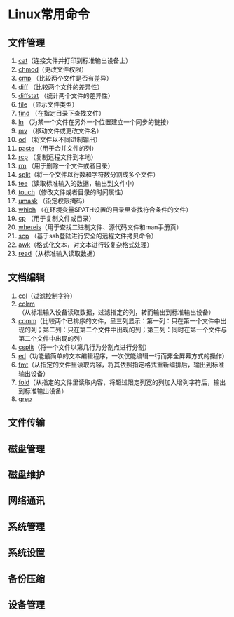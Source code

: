 # Linux常用命令

## 文件管理

1. [cat](http://www.runoob.com/linux/linux-comm-cat.html)（连接文件并打印到标准输出设备上）
2. [chmod](http://www.runoob.com/linux/linux-comm-chmod.html)（更改文件权限）
3. [cmp](http://www.runoob.com/linux/linux-comm-cmp.html) （比较两个文件是否有差异）
4. [diff](http://www.runoob.com/linux/linux-comm-diff.html) （比较两个文件的差异性）
5. [diffstat](http://www.runoob.com/linux/linux-comm-diffstat.html) （统计两个文件的差异性）
6. [file](http://www.runoob.com/linux/linux-comm-file.html) （显示文件类型）
7. [find](http://www.runoob.com/linux/linux-comm-find.html) （在指定目录下查找文件）
8. [ln](http://www.runoob.com/linux/linux-comm-ln.html) （为某一个文件在另外一个位置建立一个同步的链接）
9. [mv](http://www.runoob.com/linux/linux-comm-mv.html) （移动文件或更改文件名）
10. [od](http://www.runoob.com/linux/linux-comm-od.html) （将文件以不同进制输出）
11. [paste](http://www.runoob.com/linux/linux-comm-paste.html) （用于合并文件的列）
12. [rcp](http://www.runoob.com/linux/linux-comm-rcp.html) （复制远程文件到本地）
13. [rm](http://www.runoob.com/linux/linux-comm-rm.html) （用于删除一个文件或者目录）
14. [split](http://www.runoob.com/linux/linux-comm-split.html)（将一个文件以行数和字符数分割成多个文件）
15. [tee](http://www.runoob.com/linux/linux-comm-tee.html)（读取标准输入的数据，输出到文件中）
16. [touch](http://www.runoob.com/linux/linux-comm-touch.html)（修改文件或者目录的时间属性）
17. [umask](http://www.runoob.com/linux/linux-comm-umask.html) （设定权限掩码）
18. [which](http://www.runoob.com/linux/linux-comm-which.html) （在环境变量$PATH设置的目录里查找符合条件的文件）
19. [cp](http://www.runoob.com/linux/linux-comm-cp.html) （用于复制文件或目录）
20. [whereis](http://www.runoob.com/linux/linux-comm-whereis.html)（用于查找二进制文件、源代码文件和man手册页）
21. [scp](http://www.runoob.com/linux/linux-comm-scp.html) （基于ssh登陆进行安全的远程文件拷贝命令）
22. [awk](http://www.runoob.com/linux/linux-comm-awk.html)（格式化文本，对文本进行较复杂格式处理）
23. [read](http://www.runoob.com/linux/linux-comm-read.html)（从标准输入读取数据）

## 文档编辑

1. [col](http://www.runoob.com/linux/linux-comm-col.html)（过滤控制字符）
2. [colrm](http://www.runoob.com/linux/linux-comm-colrm.html)（从标准输入设备读取数据，过滤指定的列，转而输出到标准输出设备）
3. [comm](http://www.runoob.com/linux/linux-comm-comm.html)（比较两个已排序的文件，呈三列显示：第一列：只在第一个文件中出现的列；第二列：只在第二个文件中出现的列；第三列：同时在第一个文件与第二个文件中出现的列）
4. [csplit](http://www.runoob.com/linux/linux-comm-csplit.html)（将一个文件以第几行为分割点进行分割）
5. [ed](http://www.runoob.com/linux/linux-comm-ed.html)（功能最简单的文本编辑程序，一次仅能编辑一行而非全屏幕方式的操作）
6. [fmt](http://www.runoob.com/linux/linux-comm-fmt.html)（从指定的文件里读取内容，将其依照指定格式重新编排后，输出到标准输出设备）
7. [fold](http://www.runoob.com/linux/linux-comm-fold.html)（从指定的文件里读取内容，将超过限定列宽的列加入增列字符后，输出到标准输出设备）
8. [grep](http://www.runoob.com/linux/linux-command-manual.html)

## 文件传输

## 磁盘管理

## 磁盘维护

## 网络通讯

## 系统管理

## 系统设置

## 备份压缩

## 设备管理